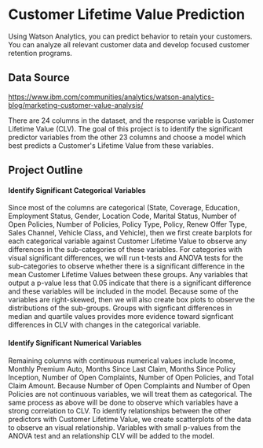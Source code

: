 # Customer Lifetime Value Prediction
Using Watson Analytics, you can predict behavior to retain your customers. You can analyze all relevant customer data and develop focused customer retention programs.

## Data Source
https://www.ibm.com/communities/analytics/watson-analytics-blog/marketing-customer-value-analysis/

There are 24 columns in the dataset, and the response variable is Customer Lifetime Value (CLV). The goal of this project is to identify the significant predictor variables from the other 23 columns and choose a model which best predicts a Customer's Lifetime Value from these variables. 

## Project Outline

#### Identify Significant Categorical Variables
Since most of the columns are categorical (State, Coverage, Education, Employment Status, Gender, Location Code, Marital Status, Number of Open Policies, Number of Policies, Policy Type, Policy, Renew Offer Type, Sales Channel, Vehicle Class, and Vehicle), then we first create barplots for each categorical variable against Customer Lifetime Value to observe any differences in the sub-categories of these variables. For categories with visual significant differences, we will run t-tests and ANOVA tests for the sub-categories to observe whether there is a significant difference in the mean Customer Lifetime Values between these groups. Any variables that output a p-value less that 0.05 indicate that there is a significant difference and these variables will be included in the model. Because some of the variables are right-skewed, then we will also create box plots to observe the distributions of the sub-groups. Groups with signficant differences in median and quartile values provides more evidence toward signficant differences in CLV with changes in the categorical variable.

#### Identify Significant Numerical Variables
Remaining columns with continuous numerical values include Income, Monthly Premium Auto, Months Since Last Claim, Months Since Policy Inception, Number of Open Complaints, Number of Open Policies, and Total Claim Amount. Because Number of Open Complaints and Number of Open Policies are not continuous variables, we will treat them as categorical. The same process as above will be done to observe which variables have a strong correlation to CLV. To identify relationships between the other predictors with Customer Lifetime Value, we create scatterplots of the data to observe an visual relationship. Variables with small p-values from the ANOVA test and an relationship CLV will be added to the model.
